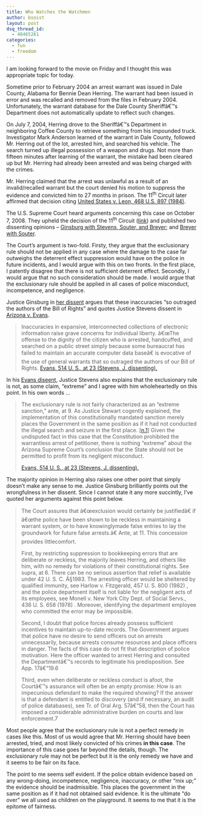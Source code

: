 ```yaml
---
title: Who Watches the Watchmen
author: bsoist
layout: post
dsq_thread_id:
  - 48465261
categories:
  - fun
  - freedom
---
```

I am looking forward to the movie on Friday and I thought this was appropriate topic for today.

Sometime prior to February 2004 an arrest warrant was issued in Dale County, Alabama for Bennie Dean Herring. The warrant had been issued in error and was recalled and removed from the files in February 2004. Unfortunately, the warrant database for the Dale County Sheriffâ€™s Department does not automatically update to reflect such changes.

On July 7, 2004, Herring drove to the Sheriffâ€™s Department in neighboring Coffee County to retrieve something from his impounded truck. Investigator Mark Anderson learned of the warrant in Dale County, followed Mr. Herring out of the lot, arrested him, and searched his vehicle. The search turned up illegal possession of a weapon and drugs. Not more than fifteen minutes after learning of the warrant, the mistake had been cleared up but Mr. Herring had already been arrested and was being charged with the crimes.

Mr. Herring claimed that the arrest was unlawful as a result of an invalid/recalled warrant but the court denied his motion to suppress the evidence and convicted him to 27 months in prison. The 11<sup>th</sup> Circuit later affirmed that decision citing [United States v. Leon, 468 U.S. 897 (1984)][1].

The U.S. Supreme Court heard arguments concerning this case on October 7, 2008. They upheld the decision of the 11<sup>th</sup> Circuit ([link][2]) and published two dissenting opinions &#8211; [Ginsburg with Stevens, Souter, and Breyer][3]; and [Breyer with Souter][4].

The Court&#8217;s argument is two-fold. Firsty, they argue that the exclusionary rule should not be applied in any case where the damage to the case far outweighs the deterrent effect suppression would have on the police in future incidents, and I would argue with this on two fronts. In the first place, I patently disagree that there is not sufficient deterrent effect. Secondly, I would argue that no such consideration should be made. I would argue that the exclusionary rule should be applied in all cases of police misconduct, incompetence, and negligence. 

Justice Ginsburg in [her dissent][3] argues that these inaccuracies &#8220;so outraged the authors of the Bill of Rights&#8221; and quotes Justice Stevens dissent in [Arizona v. Evans][5].

> Inaccuracies in expansive, interconnected collections of electronic information raise grave concerns for individual liberty. â€œThe offense to the dignity of the citizen who is arrested, handcuffed, and searched on a public street simply because some bureaucrat has failed to maintain an accurate computer data baseâ€ is evocative of the use of general warrants that so outraged the authors of our Bill of Rights. [Evans, 514 U. S., at 23 (Stevens, J.,dissenting).][6] 

In his [Evans diseent][6], Justice Stevens also explains that the exclusionary rule is not, as some claim, &#8220;extreme&#8221; and I agree with him wholeheartedly on this point. In his own words &#8230;

> The exclusionary rule is not fairly characterized as an &#8220;extreme sanction,&#8221; ante, at 9. As Justice Stewart cogently explained, the implementation of this constitutionally mandated sanction merely places the Government in the same position as if it had not conducted the illegal search and seizure in the first place. [[n.1][7]] Given the undisputed fact in this case that the Constitution prohibited the warrantless arrest of petitioner, there is nothing &#8220;extreme&#8221; about the Arizona Supreme Court&#8217;s conclusion that the State should not be permitted to profit from its negligent misconduct.  
>   
> [Evans, 514 U. S., at 23 (Stevens, J.,dissenting).][6] 

The majority opinion in Herring also raises one other point that simply doesn&#8217;t make any sense to me. Justice Ginsburg brilliantly points out the wrongfulness in her dissent. Since I cannot state it any more succintly, I&#8217;ve quoted her arguments against this point below.

> The Court assures that â€œexclusion would certainly be justifiedâ€ if â€œthe police have been shown to be reckless in maintaining a warrant system, or to have knowinglymade false entries to lay the groundwork for future false arrests.â€ Ante, at 11. This concession provides littlecomfort.
> 
> First, by restricting suppression to bookkeeping errors that are deliberate or reckless, the majority leaves Herring, and others like him, with no remedy for violations of their constitutional rights. See supra, at 6. There can be no serious assertion that relief is available under 42 U. S. C. Â§1983. The arresting officer would be sheltered by qualified immunity, see Harlow v. Fitzgerald, 457 U. S. 800 (1982) , and the police department itself is not liable for the negligent acts of its employees, see Monell v. New York City Dept. of Social Servs., 436 U. S. 658 (1978) . Moreover, identifying the department employee who committed the error may be impossible.
> 
> Second, I doubt that police forces already possess sufficient incentives to maintain up-to-date records. The Government argues that police have no desire to send officers out on arrests unnecessarily, because arrests consume resources and place officers in danger. The facts of this case do not fit that description of police motivation. Here the officer wanted to arrest Herring and consulted the Departmentâ€™s records to legitimate his predisposition. See App. 17â€“19.6
> 
> Third, even when deliberate or reckless conduct is afoot, the Courtâ€™s assurance will often be an empty promise: How is an impecunious defendant to make the required showing? If the answer is that a defendant is entitled to discovery (and if necessary, an audit of police databases), see Tr. of Oral Arg. 57â€“58, then the Court has imposed a considerable administrative burden on courts and law enforcement.7 

Most people agree that the exclusionary rule is not a perfect remedy in cases like this. Most of us would agree that Mr. Herring should have been arrested, tried, and most likely convicted of his crimes **in this case**. The importance of this case goes far beyond the details, though. The exclusionary rule may not be perfect but it is the only remedy we have and it seems to be fair on its face. 

The point to me seems self evident. If the police obtain evidence based on any wrong-doing, incompetence, negligence, inaccuracy, or other &#8220;mix up;&#8221; the evidence should be inadmissible. This places the government in the same position as if it had not obtained said evidence. It is the ultimate &#8220;do over&#8221; we all used as children on the playground. It seems to me that it is the epitome of fairness.

 [1]: http://supreme.justia.com/us/468/897/case.html
 [2]: http://www.law.cornell.edu/supct/html/07-513.ZO.html
 [3]: http://www.law.cornell.edu/supct/html/07-513.ZD.html
 [4]: http://www.law.cornell.edu/supct/html/07-513.ZD1.html
 [5]: http://www.law.cornell.edu/supct/html/93-1660.ZO.html
 [6]: http://www.law.cornell.edu/supct/html/93-1660.ZD.html
 [7]: http://www.law.cornell.edu/supct/html/93-1660.ZD.html#FN1
